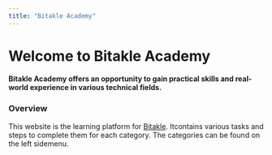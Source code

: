 ```yaml
---
title: "Bitakle Academy"
---
```


# Welcome to Bitakle Academy

#### Bitakle Academy offers an opportunity to gain practical skills and real-world experience in various technical fields.

### Overview

This website is the learning platform for [Bitakle](https://www.bitakle.org). Itcontains various tasks and steps to complete them for each category. The categories can be found on the left sidemenu.

<!-- {{< figure src="/images/location-arrow-left.png" class="floatleft">}} -->
